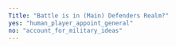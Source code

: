 ```yaml
---
Title: "Battle is in (Main) Defenders Realm?"
yes: "human_player_appoint_general"
no: "account_for_military_ideas"
---
```

